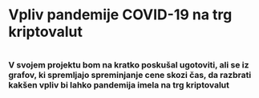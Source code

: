 <h1>Vpliv pandemije COVID-19 na trg kriptovalut<h1>

<h3>V svojem projektu bom na kratko poskušal ugotoviti, ali se iz grafov, ki spremljajo spreminjanje cene skozi čas, da razbrati kakšen vpliv bi lahko pandemija imela na trg kriptovalut<h3>
